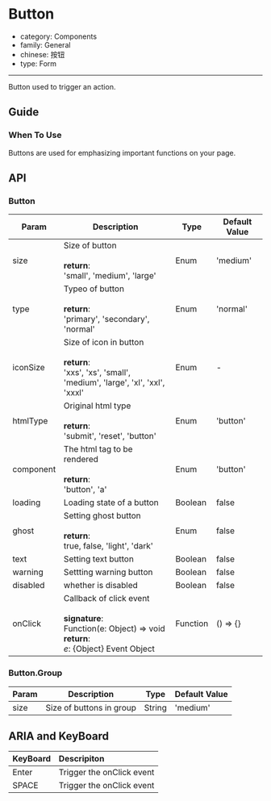 # Button

-   category: Components
-   family: General
-   chinese: 按钮
-   type: Form

---

Button used to trigger an action.

## Guide

### When To Use

Buttons are used for emphasizing important functions on your page.

## API

### Button

| Param        | Description                                                                                                           | Type       | Default Value      |
| --------- | ------------------------------------------------------------------------------------------------------------ | -------- | -------- |
| size      | Size of button<br><br>**return**:<br>'small', 'medium', 'large'                                                          | Enum     | 'medium' |
| type      | Typeo of button<br><br>**return**:<br>'primary', 'secondary', 'normal'                                                    | Enum     | 'normal' |
| iconSize  | Size of icon in button <br><br>**return**:<br>'xxs', 'xs', 'small', 'medium', 'large', 'xl', 'xxl', 'xxxl' | Enum     | -        |
| htmlType  | Original html type <br><br>**return**:<br>'submit', 'reset', 'button'  | Enum     | 'button' |
| component | The html tag to be rendered <br><br>**return**:<br>'button', 'a'                                                                      | Enum     | 'button' |
| loading   | Loading state of a button | Boolean  | false    |
| ghost     | Setting ghost button<br><br>**return**:<br>true, false, 'light', 'dark'                                                      | Enum     | false    |
| text      | Setting text button | Boolean  | false    |
| warning   | Settting warning button | Boolean  | false    |
| disabled  | whether is disabled     | Boolean  | false    |
| onClick   | Callback of click event <br><br>**signature**:<br>Function(e: Object) => void<br>**return**:<br>_e_: {Object} Event Object               | Function | () => {} |

### Button.Group

| Param   | Description                  | Type     | Default Value      |
| ---- | ------------------- | ------ | -------- |
| size | Size of buttons in group | String | 'medium' |


## ARIA and KeyBoard

| KeyBoard          | Descripiton                              |
| :---------- | :------------------------------ |
| Enter       | Trigger the onClick event    |
| SPACE       | Trigger the onClick event    |

